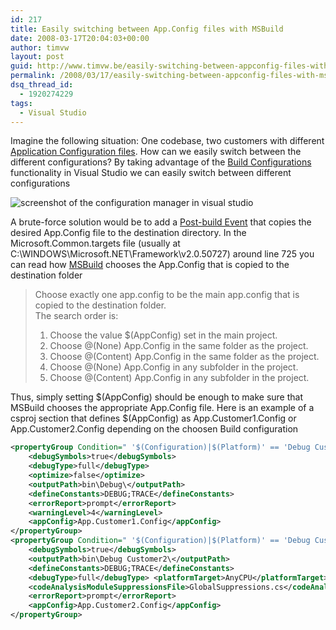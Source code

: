 ```yaml
---
id: 217
title: Easily switching between App.Config files with MSBuild
date: 2008-03-17T20:04:03+00:00
author: timvw
layout: post
guid: http://www.timvw.be/easily-switching-between-appconfig-files-with-msbuild/
permalink: /2008/03/17/easily-switching-between-appconfig-files-with-msbuild/
dsq_thread_id:
  - 1920274229
tags:
  - Visual Studio
---
```

Imagine the following situation: One codebase, two customers with different [Application Configuration files](http://msdn2.microsoft.com/en-us/library/kkz9kefa(VS.80).aspx). How can we easily switch between the different configurations? By taking advantage of the [Build Configurations](http://msdn2.microsoft.com/en-us/library/kkz9kefa(VS.80).aspx) functionality in Visual Studio we can easily switch between different configurations

![screenshot of the configuration manager in visual studio](http://www.timvw.be/wp-content/images/vsconfigurationmanager.gif)

A brute-force solution would be to add a [Post-build Event](http://msdn2.microsoft.com/en-us/library/42x5kfw4(VS.80).aspx) that copies the desired App.Config file to the destination directory. In the Microsoft.Common.targets file (usually at C:\WINDOWS\Microsoft.NET\Framework\v2.0.50727) around line 725 you can read how [MSBuild](http://msdn2.microsoft.com/en-us/library/wea2sca5.aspx) chooses the App.Config that is copied to the destination folder

> Choose exactly one app.config to be the main app.config that is copied to the destination folder.  
> The search order is:
> 
>   1. Choose the value $(AppConfig) set in the main project.
>   2. Choose @(None) App.Config in the same folder as the project.
>   3. Choose @(Content) App.Config in the same folder as the project.
>   4. Choose @(None) App.Config in any subfolder in the project.
>   5. Choose @(Content) App.Config in any subfolder in the project.

Thus, simply setting $(AppConfig) should be enough to make sure that MSBuild chooses the appropriate App.Config file. Here is an example of a csproj section that defines $(AppConfig) as App.Customer1.Config or App.Customer2.Config depending on the choosen Build configuration

```xml 
<propertyGroup Condition=" '$(Configuration)|$(Platform)' == 'Debug Customer1|AnyCPU' "> 
	<debugSymbols>true</debugSymbols>
	<debugType>full</debugType>
	<optimize>false</optimize>
	<outputPath>bin\Debug\</outputPath>
	<defineConstants>DEBUG;TRACE</defineConstants>
	<errorReport>prompt</errorReport>
	<warningLevel>4</warningLevel>
	<appConfig>App.Customer1.Config</appConfig> 
</propertyGroup> 
<propertyGroup Condition=" '$(Configuration)|$(Platform)' == 'Debug Customer2|AnyCPU' "> 
	<debugSymbols>true</debugSymbols>
	<outputPath>bin\Debug Customer2\</outputPath>
	<defineConstants>DEBUG;TRACE</defineConstants>
	<debugType>full</debugType> <platformTarget>AnyCPU</platformTarget> <codeAnalysisUseTypeNameInSuppression>true</codeAnalysisUseTypeNameInSuppression>
	<codeAnalysisModuleSuppressionsFile>GlobalSuppressions.cs</codeAnalysisModuleSuppressionsFile>
	<errorReport>prompt</errorReport>
	<appConfig>App.Customer2.Config</appConfig> 
</propertyGroup> 
```
